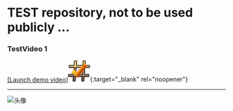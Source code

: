 # TEST repository, not to be used publicly ...

### TestVideo 1


[[Launch demo video]<img src="readme/hash.png" width="10%">](https://youtu.be/3ava4MVEu_I){:target="_blank" rel="noopener"}

---

<Link route={'readme/hash.png'}>
                <a target="_blank" rel="noreferrer">
                  <img
                    alt="头像"
                    src={avatar || DEFAULT_AVATAR}
                    style={AvatarStyle}
                    onError={handleImgError}
                  />
                </a>
</Link>
